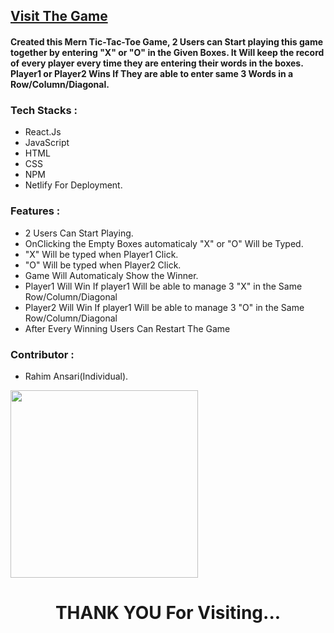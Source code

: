  <h2><a href="https://csb-7cxsee.netlify.app/" target="blank">Visit The Game</a></h2>
<h4>Created this Mern Tic-Tac-Toe Game, 2 Users can Start playing this game together by entering "X" or "O" in the Given Boxes. It Will keep the record of every player every time they are entering their words in the boxes. Player1 or Player2 Wins If They are able to enter same 3 Words in a Row/Column/Diagonal.</h4>

<h3>Tech Stacks : </h3>
<ul>
 <li>React.Js</li>
 <li>JavaScript</li>
 <li>HTML</li>
 <li>CSS</li>
 <li>NPM</li>
 <li>Netlify For Deployment.</li>
</ul>

<h3>Features : </h3>
<ul>
 <li>2 Users Can Start Playing.</li>
 <li>OnClicking the Empty Boxes automaticaly "X" or "O" Will be Typed.</li>
 <li>"X" Will be typed when Player1 Click.</li>
 <li>"O" Will be typed when Player2 Click.</li>
 <li>Game Will Automaticaly Show the Winner.</li>
 <li>Player1 Will Win If player1 Will be able to manage 3 "X" in the Same Row/Column/Diagonal</li>
 <li>Player2 Will Win If player1 Will be able to manage 3 "O" in the Same Row/Column/Diagonal</li>
 <li>After Every Winning Users Can Restart The Game</li>
</ul>
<h3>Contributor : </h3>
<ul><li>Rahim Ansari(Individual).</li></ul>

<img align="center" src="https://64.media.tumblr.com/d0635fa4e4bf417b33f24bd481c21f88/tumblr_ppcabrYCWy1ue08b9o1_540.gif" width="300" />
<h1 align="center">THANK YOU For Visiting...</h1>
